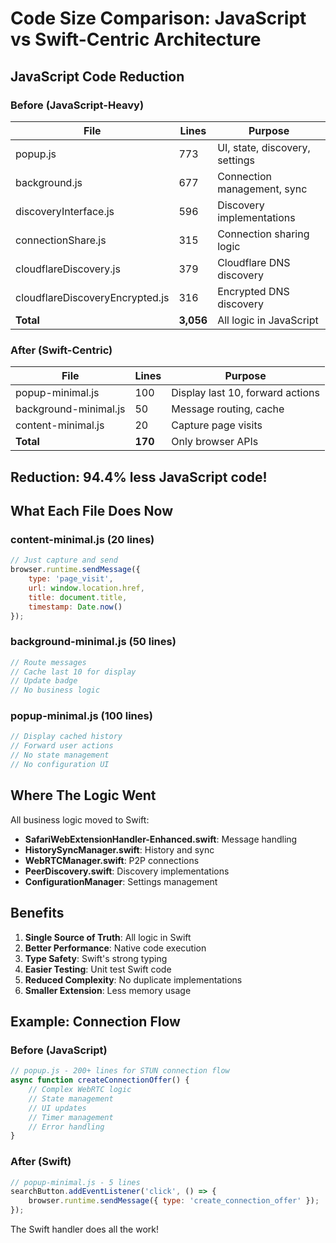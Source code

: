 # Code Size Comparison: JavaScript vs Swift-Centric Architecture

## JavaScript Code Reduction

### Before (JavaScript-Heavy)
| File | Lines | Purpose |
|------|-------|---------|
| popup.js | 773 | UI, state, discovery, settings |
| background.js | 677 | Connection management, sync |
| discoveryInterface.js | 596 | Discovery implementations |
| connectionShare.js | 315 | Connection sharing logic |
| cloudflareDiscovery.js | 379 | Cloudflare DNS discovery |
| cloudflareDiscoveryEncrypted.js | 316 | Encrypted DNS discovery |
| **Total** | **3,056** | All logic in JavaScript |

### After (Swift-Centric)
| File | Lines | Purpose |
|------|-------|---------|
| popup-minimal.js | 100 | Display last 10, forward actions |
| background-minimal.js | 50 | Message routing, cache |
| content-minimal.js | 20 | Capture page visits |
| **Total** | **170** | Only browser APIs |

## Reduction: 94.4% less JavaScript code!

## What Each File Does Now

### content-minimal.js (20 lines)
```javascript
// Just capture and send
browser.runtime.sendMessage({
    type: 'page_visit',
    url: window.location.href,
    title: document.title,
    timestamp: Date.now()
});
```

### background-minimal.js (50 lines)
```javascript
// Route messages
// Cache last 10 for display
// Update badge
// No business logic
```

### popup-minimal.js (100 lines)
```javascript
// Display cached history
// Forward user actions
// No state management
// No configuration UI
```

## Where The Logic Went

All business logic moved to Swift:
- **SafariWebExtensionHandler-Enhanced.swift**: Message handling
- **HistorySyncManager.swift**: History and sync
- **WebRTCManager.swift**: P2P connections
- **PeerDiscovery.swift**: Discovery implementations
- **ConfigurationManager**: Settings management

## Benefits

1. **Single Source of Truth**: All logic in Swift
2. **Better Performance**: Native code execution
3. **Type Safety**: Swift's strong typing
4. **Easier Testing**: Unit test Swift code
5. **Reduced Complexity**: No duplicate implementations
6. **Smaller Extension**: Less memory usage

## Example: Connection Flow

### Before (JavaScript)
```javascript
// popup.js - 200+ lines for STUN connection flow
async function createConnectionOffer() {
    // Complex WebRTC logic
    // State management
    // UI updates
    // Timer management
    // Error handling
}
```

### After (Swift)
```javascript
// popup-minimal.js - 5 lines
searchButton.addEventListener('click', () => {
    browser.runtime.sendMessage({ type: 'create_connection_offer' });
});
```

The Swift handler does all the work!